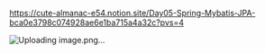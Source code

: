 https://cute-almanac-e54.notion.site/Day05-Spring-Mybatis-JPA-bca0e3798c074928ae6e1ba715a4a32c?pvs=4

![Uploading image.png…]()

